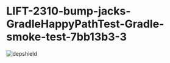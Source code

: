 # LIFT-2310-bump-jacks-GradleHappyPathTest-Gradle-smoke-test-7bb13b3-3

![depshield](https://dev1.dev.depshield.sonatype.org/badges/depshield-testing/LIFT-2310-bump-jacks-GradleHappyPathTest-Gradle-smoke-test-7bb13b3-3/depshield.svg)